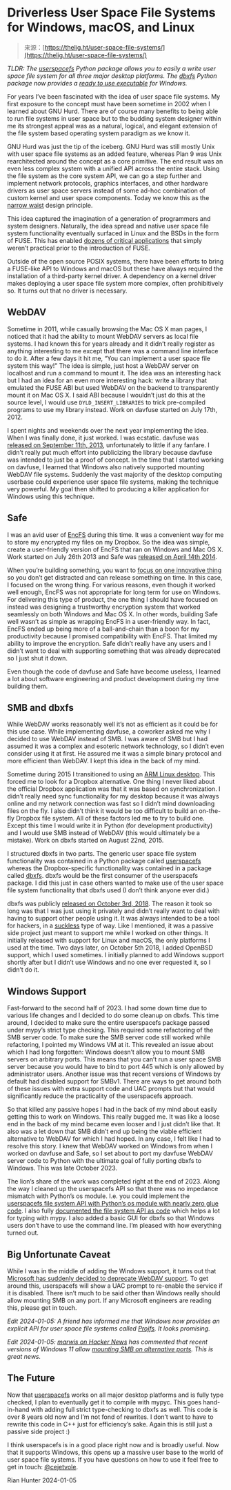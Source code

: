 <!--yml
category: 未分类
date: 2024-05-27 14:30:53
-->

# Driverless User Space File Systems for Windows, macOS, and Linux

> 来源：[https://thelig.ht/user-space-file-systems/](https://thelig.ht/user-space-file-systems/)

*TLDR: The [userspacefs](https://pypi.org/project/userspacefs/) Python package allows you to easily a write user space file system for all three major desktop platforms. The [dbxfs](https://pypi.org/project/dbxfs/) Python package now provides a [ready to use executable](https://www.dropbox.com/scl/fo/5bjakuwingc6vk9kcgcy0/h?rlkey=bgab24afqq8rgb78qo9hwsum8&dl=0) for Windows.*

For years I’ve been fascinated with the idea of user space file systems. My first exposure to the concept must have been sometime in 2002 when I learned about GNU Hurd. There are of course many benefits to being able to run file systems in user space but to the budding system designer within me its strongest appeal was as a natural, logical, and elegant extension of the file system based operating system paradigm as we know it.

GNU Hurd was just the tip of the iceberg. GNU Hurd was still mostly Unix with user space file systems as an added feature, whereas Plan 9 was Unix rearchitected around the concept as a core primitive. The end result was an even less complex system with a unified API across the entire stack. Using the file system as the core system API, we can go a step further and implement network protocols, graphics interfaces, and other hardware drivers as user space servers instead of some ad-hoc combination of custom kernel and user space components. Today we know this as the [narrow waist](http://www.oilshell.org/blog/2022/02/diagrams.html) design principle.

This idea captured the imagination of a generation of programmers and system designers. Naturally, the idea spread and native user space file system functionality eventually surfaced in Linux and the BSDs in the form of FUSE. This has enabled [dozens of critical applications](https://en.wikipedia.org/wiki/Filesystem_in_Userspace#Applications) that simply weren’t practical prior to the introduction of FUSE.

Outside of the open source POSIX systems, there have been efforts to bring a FUSE-like API to Windows and macOS but these have always required the installation of a third-party kernel driver. A dependency on a kernel driver makes deploying a user space file system more complex, often prohibitively so. It turns out that no driver is necessary.

## WebDAV

Sometime in 2011, while casually browsing the Mac OS X man pages, I noticed that it had the ability to mount WebDAV servers as local file systems. I had known this for years already and it didn’t really register as anything interesting to me except that there was a command line interface to do it. After a few days it hit me, “You can implement a user space file system this way!” The idea is simple, just host a WebDAV server on localhost and run a command to mount it. The idea was an interesting hack but I had an idea for an even more interesting hack: write a library that emulated the FUSE ABI but used WebDAV on the backend to transparently mount it on Mac OS X. I said ABI because I wouldn’t just do this at the source level, I would use `DYLD_INSERT_LIBRARIES` to trick pre-compiled programs to use my library instead. Work on davfuse started on July 17th, 2012.

I spent nights and weekends over the next year implementing the idea. When I was finally done, it just worked. I was ecstatic. davfuse was [released on September 11th, 2013](https://news.ycombinator.com/item?id=6369172), unfortunately to little if any fanfare. I didn’t really put much effort into publicizing the library because davfuse was intended to just be a proof of concept. In the time that I started working on davfuse, I learned that Windows also natively supported mounting WebDAV file systems. Suddenly the vast majority of the desktop computing userbase could experience user space file systems, making the technique very powerful. My goal then shifted to producing a killer application for Windows using this technique.

## Safe

I was an avid user of [EncFS](https://vgough.github.io/encfs/) during this time. It was a convenient way for me to store my encrypted my files on my Dropbox. So the idea was simple, create a user-friendly version of EncFS that ran on Windows and Mac OS X. Work started on July 26th 2013 and Safe was [released on April 14th 2014](https://news.ycombinator.com/item?id=7588369).

When you’re building something, you want to [focus on one innovative thing](https://boringtechnology.club/) so you don’t get distracted and can release something on time. In this case, I focused on the wrong thing. For various reasons, even though it worked well enough, EncFS was not appropriate for long term for use on Windows. For delivering this type of product, the one thing I should have focused on instead was designing a trustworthy encryption system that worked seamlessly on both Windows and Mac OS X. In other words, building Safe well wasn’t as simple as wrapping EncFS in a user-friendly way. In fact, EncFS ended up being more of a ball-and-chain than a boon for my productivity because I promised compatibility with EncFS. That limited my ability to improve the encryption. Safe didn’t really have any users and I didn’t want to deal with supporting something that was already deprecated so I just shut it down.

Even though the code of davfuse and Safe have become useless, I learned a lot about software engineering and product development during my time building them.

## SMB and dbxfs

While WebDAV works reasonably well it’s not as efficient as it could be for this use case. While implementing davfuse, a coworker asked me why I decided to use WebDAV instead of SMB. I was aware of SMB but I had assumed it was a complex and esoteric network technology, so I didn’t even consider using it at first. He assured me it was a simple binary protocol and more efficient than WebDAV. I kept this idea in the back of my mind.

Sometime during 2015 I transitioned to using an [ARM Linux desktop](https://en.wikipedia.org/wiki/Novena_(computing_platform)). This forced me to look for a Dropbox alternative. One thing I never liked about the official Dropbox application was that it was based on synchronization. I didn’t really need sync functionality for my desktop because it was always online and my network connection was fast so I didn’t mind downloading files on the fly. I also didn’t think it would be too difficult to build an on-the-fly Dropbox file system. All of these factors led me to try to build one. Except this time I would write it in Python (for development productivity) and I would use SMB instead of WebDAV (this would ultimately be a mistake). Work on dbxfs started on August 22nd, 2015.

I structured dbxfs in two parts. The generic user space file system functionality was contained in a Python package called [userspacefs](https://pypi.org/project/userspacefs/) whereas the Dropbox-specific functionality was contained in a package called [dbxfs](https://pypi.org/project/userspacefs/). dbxfs would be the first consumer of the userspacefs package. I did this just in case others wanted to make use of the user space file system functionality that dbxfs used (I don’t think anyone ever did.)

dbxfs was publicly [released on October 3rd, 2018](https://news.ycombinator.com/item?id=18133450). The reason it took so long was that I was just using it privately and didn’t really want to deal with having to support other people using it. It was always intended to be a tool for hackers, in a [suckless](https://www.suckless.org/) type of way. Like I mentioned, it was a passive side project just meant to support me while I worked on other things. It initially released with support for Linux and macOS, the only platforms I used at the time. Two days later, on October 5th 2018, I added OpenBSD support, which I used sometimes. I initially planned to add Windows support shortly after but I didn’t use Windows and no one ever requested it, so I didn’t do it.

## Windows Support

Fast-forward to the second half of 2023\. I had some down time due to various life changes and I decided to do some cleanup on dbxfs. This time around, I decided to make sure the entire userspacefs package passed under mypy’s strict type checking. This required some refactoring of the SMB server code. To make sure the SMB server code still worked while refactoring, I pointed my Windows VM at it. This revealed an issue about which I had long forgotten: Windows doesn’t allow you to mount SMB servers on arbitrary ports. This means that you can’t run a user space SMB server because you would have to bind to port 445 which is only allowed by administrator users. Another issue was that recent versions of Windows by default had disabled support for SMBv1\. There are ways to get around both of these issues with extra support code and UAC prompts but that would significantly reduce the practicality of the userspacefs approach.

So that killed any passive hopes I had in the back of my mind about easily getting this to work on Windows. This really bugged me. It was like a loose end in the back of my mind became even looser and I just didn’t like that. It also was a let down that SMB didn’t end up being the viable efficient alternative to WebDAV for which I had hoped. In any case, I felt like I had to resolve this story. I knew that WebDAV worked on Windows from when I worked on davfuse and Safe, so I set about to port my davfuse WebDAV server code to Python with the ultimate goal of fully porting dbxfs to Windows. This was late October 2023.

The lion’s share of the work was completed right at the end of 2023. Along the way I cleaned up the userspacefs API so that there was no impedance mismatch with Python’s os module. I.e. you could implement the [userspacefs file system API with Python’s os module with nearly zero glue code](https://thelig.ht/code/userspacefs/file/userspacefs/stdlibfs.py.html). I also fully [documented the file system API as code](https://thelig.ht/code/userspacefs/file/userspacefs/abc.py.html) which helps a lot for typing with mypy. I also added a basic GUI for dbxfs so that Windows users don’t have to use the command line. I’m pleased with how everything turned out.

## Big Unfortunate Caveat

While I was in the middle of adding the Windows support, it turns out that [Microsoft has suddenly decided to deprecate WebDAV support](https://learn.microsoft.com/en-us/windows/whats-new/deprecated-features). To get around this, userspacefs will show a UAC prompt to re-enable the service if it is disabled. There isn’t much to be said other than Windows really should allow mounting SMB on any port. If any Microsoft engineers are reading this, please get in touch.

*Edit 2024-01-05: A friend has informed me that Windows now provides an explicit API for user space file systems called [Projfs](https://learn.microsoft.com/en-us/windows/win32/projfs/projected-file-system). It looks promising.*

*Edit 2024-01-05: [marwis on Hacker News](https://news.ycombinator.com/item?id=38887069) has commented that recent versions of Windows 11 allow [mounting SMB on alternative ports](https://techcommunity.microsoft.com/t5/storage-at-microsoft/smb-alternative-ports-now-supported-in-windows-insiders/ba-p/3974509). This is great news.*

## The Future

Now that [userspacefs](https://pypi.org/project/userspacefs/) works on all major desktop platforms and is fully type checked, I plan to eventually get it to compile with mypyc. This goes hand-in-hand with adding full strict type-checking to dbxfs as well. This code is over 8 years old now and I’m not fond of rewrites. I don’t want to have to rewrite this code in C++ just for efficiency’s sake. Again this is still just a passive side project :)

I think userspacefs is in a good place right now and is broadly useful. Now that it supports Windows, this opens up a massive user base to the world of user space file systems. If you have questions on how to use it feel free to get in touch: [@cejetvole](https://twitter.com/cejetvole).

Rian Hunter
2024-01-05